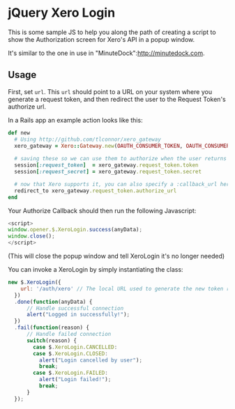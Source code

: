# jQuery Xero Login

This is some sample JS to help you along the path of creating a script to show the Authorization screen for Xero's API in a popup window.

It's similar to the one in use in "MinuteDock":http://minutedock.com.

## Usage

First, set `url`. This `url` should point to a URL on your system where you generate a request token, and then redirect the user to the Request Token's authorize url.

In a Rails app an example action looks like this:

```ruby
def new
  # Using http://github.com/tlconnor/xero_gateway
  xero_gateway = Xero::Gateway.new(OAUTH_CONSUMER_TOKEN, OAUTH_CONSUMER_SECRET)
  
  # saving these so we can use them to authorize when the user returns
  session[:request_token]  = xero_gateway.request_token.token
  session[:request_secret] = xero_gateway.request_token.secret

  # now that Xero supports it, you can also specify a :callback_url here.
  redirect_to xero_gateway.request_token.authorize_url
end
```

Your Authorize Callback should then run the following Javascript:

```js
<script>
window.opener.$.XeroLogin.success(anyData);
window.close();
</script>
```

(This will close the popup window and tell XeroLogin it's no longer needed)

You can invoke a XeroLogin by simply instantiating the class:

```js
new $.XeroLogin({
    url: '/auth/xero' // The local URL used to generate the new token request
  })
  .done(function(anyData) {
      // Handle successful connection
      alert("Logged in successfully!");
  })
  .fail(function(reason) {
      // Handle failed connection
      switch(reason) {
        case $.XeroLogin.CANCELLED:
        case $.XeroLogin.CLOSED:
          alert("Login cancelled by user");
          break;
        case $.XeroLogin.FAILED:
          alert("Login failed!");
          break;
      }
  });
```